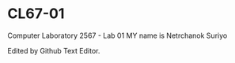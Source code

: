 # CL67-01

Computer Laboratory 2567 - Lab 01
MY name is Netrchanok Suriyo

Edited by Github Text Editor.
